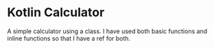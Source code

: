# Kotlin Calculator

A simple calculator using a class. 
I have used both basic functions and inline functions so that I have a ref for both.